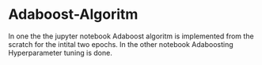# Adaboost-Algoritm

In one the the jupyter notebook Adaboost algoritm is implemented from the scratch for the intital two epochs.
In the other notebook Adaboosting Hyperparameter tuning is done.
